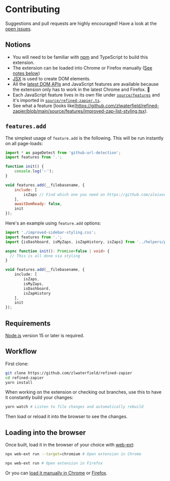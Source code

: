 # Contributing

Suggestions and pull requests are highly encouraged! Have a look at the [open issues](https://github.com/zlwaterfield/refined-zapier/issues).

## Notions

- You will need to be familiar with [npm](https://docs.npmjs.com/getting-started/) and TypeScript to build this extension.
- The extension can be loaded into Chrome or Firefox manually ([See notes below](#loading-into-the-browser))
- [JSX](https://reactjs.org/docs/introducing-jsx.html) is used to create DOM elements.
- All the [latest DOM APIs](https://github.com/WebReflection/dom4#features) and JavaScript features are available because the extension only has to work in the latest Chrome and Firefox. 🎉
- Each JavaScript feature lives in its own file under [`source/features`](https://github.com/sindresorhus/refined-github/tree/main/source/features) and it's imported in [`source/refined-zapier.ts`](https://github.com/zlwaterfield/refined-zapier/blob/main/source/refined-zapier.ts).
- See what a feature [looks like]https://github.com/zlwaterfield/refined-zapier/blob/main/source/features/improved-zap-list-styling.tsx).


## `features.add`

The simplest usage of `feature.add` is the following. This will be run instantly on all page-loads:

```js
import * as pageDetect from 'github-url-detection';
import features from '.';

function init() {
	console.log('✨');
}

void features.add(__filebasename, {
	include: [
		isZaps // Find which one you need on https://github.com/aleixordeig/refined-zapier/blob/main/source/helpers/page-detect.ts
	],
	awaitDomReady: false,
	init
});
```

Here's an example using `feature.add` options:

```ts
import './improved-sidebar-styling.css';
import features from '.';
import {isDashboard, isMyZaps, isZapHistory, isZaps} from '../helpers/page-detect';

async function init(): Promise<false | void> {
  // This is all done via styling
}

void features.add(__filebasename, {
	include: [
		isZaps,
		isMyZaps,
		isDashboard,
		isZapHistory
	],
	init
});

```

## Requirements

[Node.js](https://nodejs.org/en/download/) version 15 or later is required.

## Workflow

First clone:

```sh
git clone https://github.com/zlwaterfield/refined-zapier  
cd refined-zapier
yarn install
```

When working on the extension or checking out branches, use this to have it constantly build your changes:

```sh
yarn watch # Listen to file changes and automatically rebuild
```

Then load or reload it into the browser to see the changes.

## Loading into the browser

Once built, load it in the browser of your choice with [web-ext](https://github.com/mozilla/web-ext):

```sh
npx web-ext run --target=chromium # Open extension in Chrome
```

```sh
npx web-ext run # Open extension in Firefox
```

Or you can [load it manually in Chrome](https://www.smashingmagazine.com/2017/04/browser-extension-edge-chrome-firefox-opera-brave-vivaldi/#google-chrome-opera-vivaldi) or [Firefox](https://www.smashingmagazine.com/2017/04/browser-extension-edge-chrome-firefox-opera-brave-vivaldi/#mozilla-firefox).